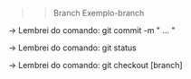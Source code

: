 >> Branch Exemplo-branch

-> Lembrei do comando: git commit -m " ... "

-> Lembrei do comando: git status

-> Lembrei do comando: git checkout [branch]
